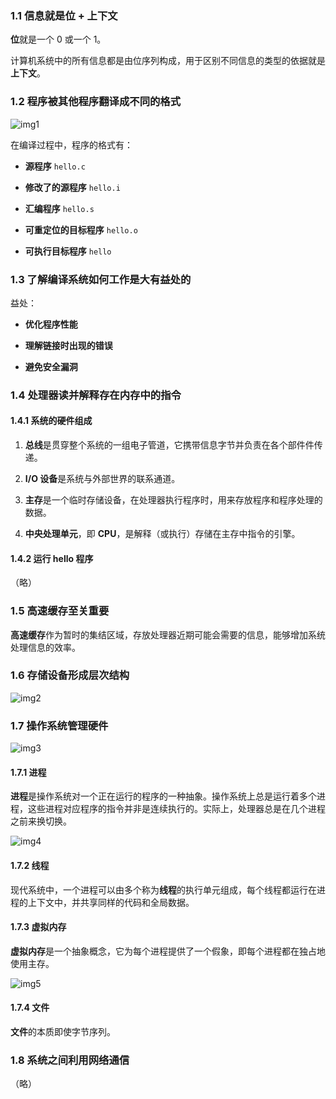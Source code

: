 ### 1.1 信息就是位 + 上下文

**位**就是一个 0 或一个 1。

计算机系统中的所有信息都是由位序列构成，用于区别不同信息的类型的依据就是**上下文**。

### 1.2 程序被其他程序翻译成不同的格式

![img1](https://i.loli.net/2021/02/07/VzoNTBPYFtGrmiA.png)

在编译过程中，程序的格式有：

- **源程序** `hello.c`

- **修改了的源程序** `hello.i`

- **汇编程序** `hello.s`

- **可重定位的目标程序** `hello.o`

- **可执行目标程序** `hello`

### 1.3 了解编译系统如何工作是大有益处的

益处：

- **优化程序性能**

- **理解链接时出现的错误**

- **避免安全漏洞**

### 1.4 处理器读并解释存在内存中的指令

#### 1.4.1 系统的硬件组成

1. **总线**是贯穿整个系统的一组电子管道，它携带信息字节并负责在各个部件件传递。

2. **I/O 设备**是系统与外部世界的联系通道。

3. **主存**是一个临时存储设备，在处理器执行程序时，用来存放程序和程序处理的数据。

4. **中央处理单元**，即 **CPU**，是解释（或执行）存储在主存中指令的引擎。

#### 1.4.2 运行 hello 程序

（略）

### 1.5 高速缓存至关重要

**高速缓存**作为暂时的集结区域，存放处理器近期可能会需要的信息，能够增加系统处理信息的效率。

### 1.6 存储设备形成层次结构

![img2](https://i.loli.net/2021/02/07/A7BVvHa5T4trCjz.png)

### 1.7 操作系统管理硬件

![img3](https://i.loli.net/2021/02/07/mYHlFCypKJvb5N8.png)

#### 1.7.1 进程

**进程**是操作系统对一个正在运行的程序的一种抽象。操作系统上总是运行着多个进程，这些进程对应程序的指令并非是连续执行的。实际上，处理器总是在几个进程之前来换切换。

![img4](https://i.loli.net/2021/02/07/BHFz8UYLjkO1bnX.png)

#### 1.7.2 线程

现代系统中，一个进程可以由多个称为**线程**的执行单元组成，每个线程都运行在进程的上下文中，并共享同样的代码和全局数据。

#### 1.7.3 虚拟内存

**虚拟内存**是一个抽象概念，它为每个进程提供了一个假象，即每个进程都在独占地使用主存。

![img5](https://i.loli.net/2021/02/07/EyL57zneOGIVBPq.png)

#### 1.7.4 文件

**文件**的本质即使字节序列。

### 1.8 系统之间利用网络通信

（略）